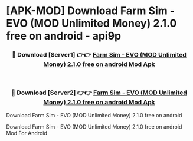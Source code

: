 # [APK-MOD] Download Farm Sim - EVO (MOD Unlimited Money) 2.1.0 free on android - api9p


<div align="center">
<h3>🔴 Download [Server1] 👉👉 <a href="https://apk-comot.site?title=Farm_Sim_-_EVO_(MOD_Unlimited_Money)_2.1.0_free_on_android">Farm Sim - EVO (MOD Unlimited Money) 2.1.0 free on android Mod Apk</a></h3><br>
<h3>🔴 Download [Server2] 👉👉 <a href="https://apk-comot.site?title=Farm_Sim_-_EVO_(MOD_Unlimited_Money)_2.1.0_free_on_android">Farm Sim - EVO (MOD Unlimited Money) 2.1.0 free on android Mod Apk</a></h3>
</div>



Download Farm Sim - EVO (MOD Unlimited Money) 2.1.0 free on android 

Download Farm Sim - EVO (MOD Unlimited Money) 2.1.0 free on android Mod For Android
